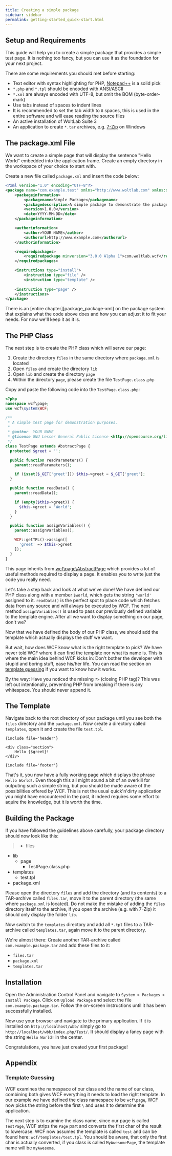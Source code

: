 ```yaml
---
title: Creating a simple package
sidebar: sidebar
permalink: getting-started_quick-start.html
---
```


## Setup and Requirements

This guide will help you to create a simple package that provides a simple test
page. It is nothing too fancy, but you can use it as the foundation for your
next project.

There are some requirements you should met before starting:

- Text editor with syntax highlighting for PHP, [Notepad++](https://notepad-plus-plus.org/) is a solid pick
 - `*.php` and `*.tpl` should be encoded with ANSI/ASCII
 - `*.xml` are always encoded with UTF-8, but omit the BOM (byte-order-mark)
 - Use tabs instead of spaces to indent lines
 - It is recommended to set the tab width to `8` spaces, this is used in the entire software and will ease reading the source files
- An active installation of WoltLab Suite 3
- An application to create `*.tar` archives, e.g. [7-Zip](http://www.7-zip.org/) on Windows

## The package.xml File

We want to create a simple page that will display the sentence "Hello World" embedded
into the application frame. Create an empty directory in the workspace of your choice
to start with.

Create a new file called `package.xml` and insert the code below:

```xml
<?xml version="1.0" encoding="UTF-8"?>
<package name="com.example.test" xmlns="http://www.woltlab.com" xmlns:xsi="http://www.w3.org/2001/XMLSchema-instance" xsi:schemaLocation="http://www.woltlab.com http://www.woltlab.com/XSD/package.xsd">
	<packageinformation>
		<packagename>Simple Package</packagename>
		<packagedescription>A simple package to demonstrate the package system of WCF</packagedescription>
		<version>1.0.0</version>
		<date>YYYY-MM-DD</date>
	</packageinformation>

	<authorinformation>
		<author>YOUR NAME</author>
		<authorurl>http://www.example.com</authorurl>
	</authorinformation>

	<requiredpackages>
		<requiredpackage minversion="3.0.0 Alpha 1">com.woltlab.wcf</requiredpackage>
	</requiredpackages>

	<instructions type="install">
		<instruction type="file" />
		<instruction type="template" />
    
    <instruction type="page" />
	</instructions>
</package>
```

There is an [entire chapter][package_package-xml] on the package system that explains what the code above
does and how you can adjust it to fit your needs. For now we'll keep it as it is.

## The PHP Class

The next step is to create the PHP class which will serve our page:

1. Create the directory `files` in the same directory where `package.xml` is located
2. Open `files` and create the directory `lib`
3. Open `lib` and create the directory `page`
4. Within the directory `page`, please create the file `TestPage.class.php`

Copy and paste the following code into the `TestPage.class.php`:

```php
<?php
namespace wcf\page;
use wcf\system\WCF;

/**
 * A simple test page for demonstration purposes.
 *
 * @author	YOUR NAME
 * @license	GNU Lesser General Public License <http://opensource.org/licenses/lgpl-license.php>
 */
class TestPage extends AbstractPage {
  protected $greet = '';

  public function readParameters() {
    parent::readParameters();

    if (isset($_GET['greet'])) $this->greet = $_GET['greet'];
  }

  public function readData() {
    parent::readData();

    if (empty($this->greet)) {
      $this->greet = 'World';
    }
  }

  public function assignVariables() {
    parent::assignVariables();

    WCF::getTPL()->assign([
      'greet' => $this->greet
    ]);
  }
}

```

This page inherits from [wcf\page\AbstractPage](https://github.com/WoltLab/WCF/blob/master/wcfsetup/install/files/lib/page/AbstractPage.class.php) which provides a lot of useful methods required to display a page. It enables you to write just the code you really need.

Let's take a step back and look at what we've done! We have defined our PHP class along with a member `$world`, which gets the string `'world'` assigned to it. `readData()` is the perfect spot to place code which fetches data from any source and will always be executed by WCF. The next method `assignVariables()` is used to pass our previously defined variable to the template engine. After all we want to display something on our page, don't we?

Now that we have defined the body of our PHP class, we should add the template which actually displays the stuff we want.

But wait, how does WCF know what is the right template to pick? We have never told WCF where it can find the template nor what its name is. This is where the main idea behind WCF kicks in: Don't bother the developer with stupid and boring stuff, ease his/her life. You can read the section on [template guessing](#appendixTemplateGuessing) if you want to know how it works.

By the way: Have you noticed the missing `?>` (closing PHP tag)? This was left out intentionally, preventing PHP from breaking if there is any whitespace. You should never append it.

## The Template

Navigate back to the root directory of your package until you see both the `files` directory and the `package.xml`. Now create a directory called `templates`, open it and create the file `test.tpl`.

```smarty
{include file='header'}

<div class="section">
	Hello {$greet}!
</div>

{include file='footer'}
```

That's it, you now have a fully working page which displays the phrase `Hello World!`. Even though this all might sound a bit of an overkill for outputing such a simple string, but you should be made aware of the possibilities offered by WCF. This is not the usual quick'n'dirty application you might have encountered in the past, it indeed requires some effort to aquire the knowledge, but it is worth the time.

## Building the Package

If you have followed the guidelines above carefully, your package directory should now look like this:

> - files
 - lib
   - page
     - TestPage.class.php
- templates
  - test.tpl
- package.xml

Please open the directory `files` and add the directory (and its contents) to a TAR-archive called `files.tar`, move it to the parent directory (the same where `package.xml` is located). Do not make the mistake of adding the `files` directory itself to the archive, if you open the archive (e.g. with 7-Zip) it should only display the folder `lib`.

Now switch to the `templates` directory and add all `*.tpl` files to a TAR-archive called `templates.tar`, again move it to the parent directory.

We're almost there: Create another TAR-archive called `com.example.package.tar` and add these files to it:

- `files.tar`
- `package.xml`
- `templates.tar`

## Installation

Open the Administration Control Panel and navigate to `System > Packages > Install Package`. Click on `Upload Package` and select the file `com.example.package.tar`. Follow the on-screen instructions until it has been successfully installed.

Now use your browser and navigate to the primary application. If it is installed on `http://localhost/wbb/` simply go to `http://localhost/wbb/index.php/Test/`. It should display a fancy page with the string `Hello World!` in the center.

Congratulations, you have just created your first package!

## Appendix

### Template Guessing

 WCF examines the namespace of our class and the name of our class, combining both gives WCF everything it needs to load the right template. In our example we have defined the class namespace to be `wcf\page`, WCF now picks the string before the first `\` and uses it to determine the application.

The next step is to examine the class name, since our page is called `TestPage`, WCF strips the `Page` part and converts the first char of the result to lowercase. WCF now assumes the template is called `test` and can be found here: `wcf/templates/test.tpl`. You should be aware, that only the first char is actually converted, if you class is called `MyAwesomePage`, the template name will be `myAwesome`.

